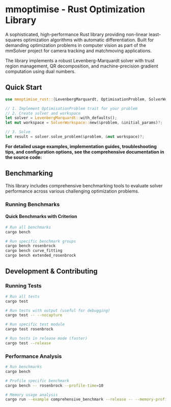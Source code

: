 # mmoptimise - Rust Optimization Library

A sophisticated, high-performance Rust library providing non-linear
least-squares optimization algorithms with automatic differentiation. Built for
demanding optimization problems in computer vision as part of the mmSolver
project for camera tracking and matchmoving applications.

The library implements a robust Levenberg-Marquardt solver with trust region
management, QR decomposition, and machine-precision gradient computation using
dual numbers.

## Quick Start

```rust
use mmoptimise_rust::{LevenbergMarquardt, OptimisationProblem, SolverWorkspace};

// 1. Implement OptimisationProblem trait for your problem
// 2. Create solver and workspace
let solver = LevenbergMarquardt::with_defaults();
let mut workspace = SolverWorkspace::new(&problem, &initial_params)?;

// 3. Solve
let result = solver.solve_problem(&problem, &mut workspace)?;
```

**For detailed usage examples, implementation guides, troubleshooting tips,
  and configuration options, see the comprehensive documentation in the source
  code:**

## Benchmarking

This library includes comprehensive benchmarking tools to evaluate solver
performance across various challenging optimization problems.

### Running Benchmarks

#### Quick Benchmarks with Criterion
```bash
# Run all benchmarks
cargo bench

# Run specific benchmark groups
cargo bench rosenbrock
cargo bench curve_fitting
cargo bench extended_rosenbrock
```

## Development & Contributing

### Running Tests
```bash
# Run all tests
cargo test

# Run tests with output (useful for debugging)
cargo test -- --nocapture

# Run specific test module
cargo test rosenbrock

# Run tests in release mode (faster)
cargo test --release
```

### Performance Analysis
```bash
# Run benchmarks
cargo bench

# Profile specific benchmark
cargo bench -- rosenbrock --profile-time=10

# Memory usage analysis
cargo run --example comprehensive_benchmark --release -- --memory-profile
```
